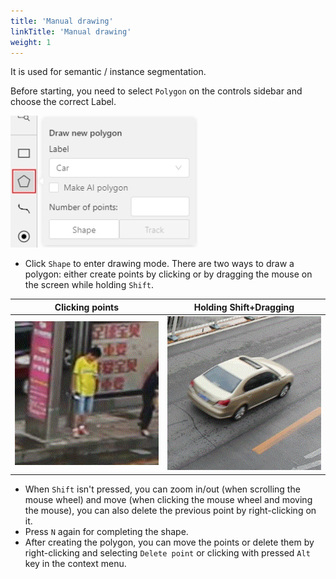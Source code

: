 ```yaml
---
title: 'Manual drawing'
linkTitle: 'Manual drawing'
weight: 1
---
```


It is used for semantic / instance segmentation.

Before starting, you need to select `Polygon` on the controls sidebar and choose the correct Label.

![](/images/image084.jpg)

- Click `Shape` to enter drawing mode.
  There are two ways to draw a polygon: either create points by clicking or
  by dragging the mouse on the screen while holding `Shift`.

| Clicking points                | Holding Shift+Dragging         |
| ------------------------------ | ------------------------------ |
| ![](/images/gif005_detrac.gif) | ![](/images/gif006_detrac.gif) |

- When `Shift` isn't pressed, you can zoom in/out (when scrolling the mouse
  wheel) and move (when clicking the mouse wheel and moving the mouse), you can also
  delete the previous point by right-clicking on it.
- Press `N` again for completing the shape.
- After creating the polygon, you can move the points or delete them by right-clicking and selecting `Delete point`
  or clicking with pressed `Alt` key in the context menu.
